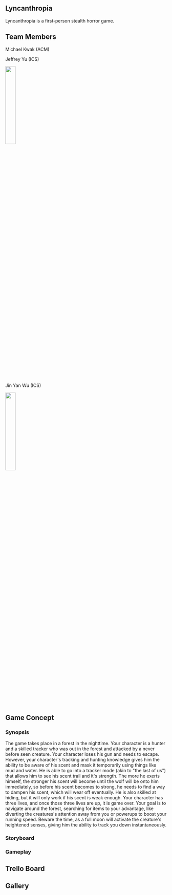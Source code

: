 ## Lyncanthropia
Lyncanthropia is a first-person stealth horror game.

## Team Members
Michael Kwak (ACM)

Jeffrey Yu (ICS)

<img src="https://user-images.githubusercontent.com/47268740/110231821-3f8ca500-7ebe-11eb-971c-f17975e3d4a7.png" width="25%" height="25%"/>

Jin Yan Wu (ICS)

<img src="https://user-images.githubusercontent.com/47268740/110231948-c6418200-7ebe-11eb-9bfd-6185b359e88c.png" width="25%" height="25%"/>

## Game Concept
### Synopsis
The game takes place in a forest in the nighttime. Your character is a hunter and a skilled tracker who was out in the forest and attacked by a never before seen creature. Your character loses his gun and needs to escape. However, your character's tracking and hunting knowledge gives him the ability to be aware of his scent and mask it temporarily using things like mud and water. He is able to go into a tracker mode (akin to "the last of us") that allows him to see his scent trail and it's strength. The more he exerts himself, the stronger his scent will become until the wolf will be onto him immediately, so before his scent becomes to strong, he needs to find a way to dampen his scent, which will wear off eventually. He is also skilled at hiding, but it will only work if his scent is weak enough. Your character has three lives, and once those three lives are up, it is game over. Your goal is to navigate around the forest, searching for items to your advantage, like diverting the creatures's attention away from you or powerups to boost your running speed. Beware the time, as a full moon will activate the creature's heightened senses, giving him the ability to track you down instantaneously.

### Storyboard

### Gameplay

## Trello Board

## Gallery
